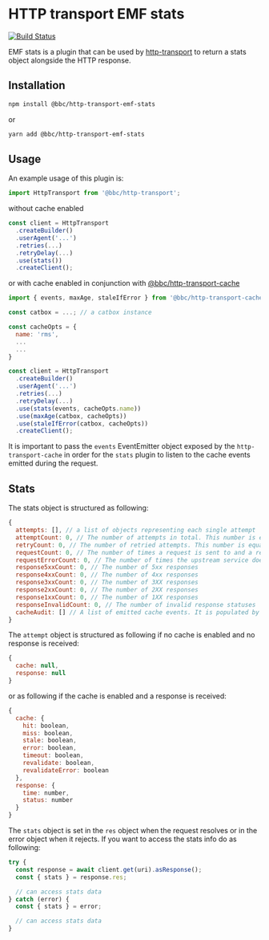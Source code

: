 # HTTP transport EMF stats
[![Build Status](https://travis-ci.org/bbc/http-transport-emf-stats.svg?branch=master)](https://travis-ci.org/bbc/http-transport-emf-stats)

EMF stats is a plugin that can be used by [http-transport](https://github.com/bbc/http-transport) to return a stats object alongside the HTTP response.

## Installation

```bash
npm install @bbc/http-transport-emf-stats
```

or

```bash
yarn add @bbc/http-transport-emf-stats
```

## Usage

An example usage of this plugin is:

```js
import HttpTransport from '@bbc/http-transport';
```

without cache enabled

```js
const client = HttpTransport
  .createBuilder()
  .userAgent('...')
  .retries(...)
  .retryDelay(...)
  .use(stats())
  .createClient();
```

or with cache enabled in conjunction with [@bbc/http-transport-cache](https://github.com/bbc/http-transport-cache)

```js
import { events, maxAge, staleIfError } from '@bbc/http-transport-cache';

const catbox = ...; // a catbox instance

const cacheOpts = {
  name: 'rms',
  ...
  ...
}

const client = HttpTransport
  .createBuilder()
  .userAgent('...')
  .retries(...)
  .retryDelay(...)
  .use(stats(events, cacheOpts.name))
  .use(maxAge(catbox, cacheOpts))
  .use(staleIfError(catbox, cacheOpts))
  .createClient();
```

It is important to pass the `events` EventEmitter object exposed by the `http-transport-cache` in order for the `stats` plugin to listen to the cache events emitted during the request.

## Stats

The stats object is structured as following:

```js
{
  attempts: [], // a list of objects representing each single attempt
  attemptCount: 0, // The number of attempts in total. This number is equal to "attempts.length".
  retryCount: 0, // The number of retried attempts. This number is equal to "attemptCount - 1".
  requestCount: 0, // The number of times a request is sent to and a response is received from the upstream
  requestErrorCount: 0, // The number of times the upstream service doesn't respond
  response5xxCount: 0, // The number of 5xx responses
  response4xxCount: 0, // The number of 4xx responses
  response3xxCount: 0, // The number of 3XX responses
  response2xxCount: 0, // The number of 2XX responses
  response1xxCount: 0, // The number of 1XX responses
  responseInvalidCount: 0, // The number of invalid response statuses
  cacheAudit: [] // A list of emitted cache events. It is populated by for troubleshooting/logging purposes
}
```

The `attempt` object is structured as following if no cache is enabled and no response is received:

```js
{
  cache: null,
  response: null
}
```

or as following if the cache is enabled and a response is received:

```js
{
  cache: {
    hit: boolean,
    miss: boolean,
    stale: boolean,
    error: boolean,
    timeout: boolean,
    revalidate: boolean,
    revalidateError: boolean
  },
  response: {
    time: number,
    status: number
  }
}
```

The `stats` object is set in the `res` object when the request resolves or in the error object when it rejects. If you want to access the stats info do as following:

```js
try {
  const response = await client.get(uri).asResponse();
  const { stats } = response.res;

  // can access stats data
} catch (error) {
  const { stats } = error;

  // can access stats data
}
```
